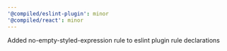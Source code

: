 ```yaml
---
'@compiled/eslint-plugin': minor
'@compiled/react': minor
---
```


Added no-empty-styled-expression rule to eslint plugin rule declarations
